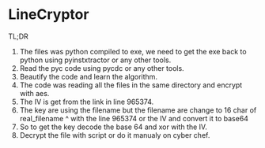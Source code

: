 # LineCryptor
TL;DR
1. The files was python compiled to exe, we need to get the exe back to python using pyinstxtractor or any other tools.
2. Read the pyc code using pycdc or any other tools.
3. Beautify the code and learn the algorithm.
4. The code was reading all the files in the same directory and encrypt with aes.
5. The IV is get from the link in line 965374.
6. The key are using the filename but the filename are change to 16 char of real_filename ^ with the line 965374 or the IV and convert it to base64
7. So to get the key decode the base 64 and xor with the IV.
8. Decrypt the file with script or do it manualy on cyber chef.
